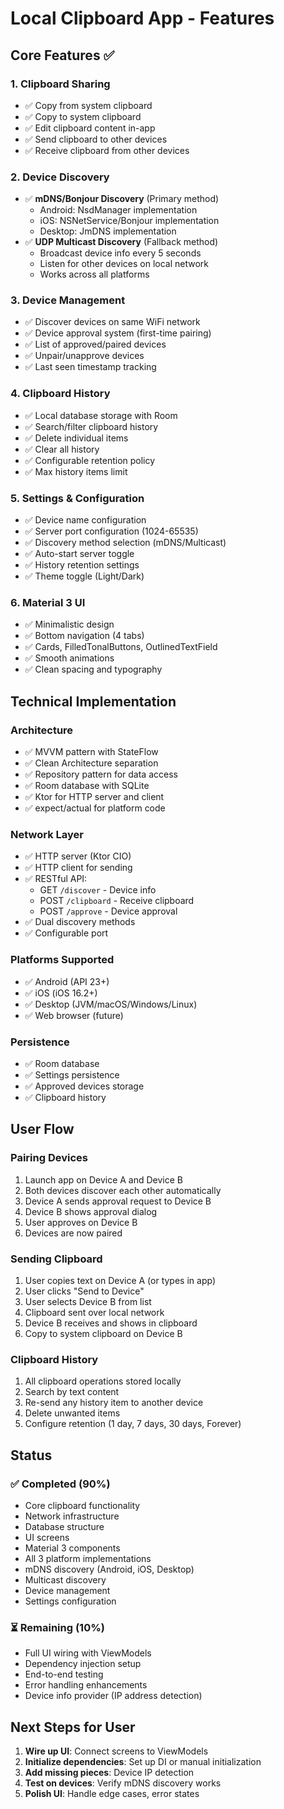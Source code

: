 # Local Clipboard App - Features

## Core Features ✅

### 1. Clipboard Sharing
- ✅ Copy from system clipboard
- ✅ Copy to system clipboard
- ✅ Edit clipboard content in-app
- ✅ Send clipboard to other devices
- ✅ Receive clipboard from other devices

### 2. Device Discovery
- ✅ **mDNS/Bonjour Discovery** (Primary method)
  - Android: NsdManager implementation
  - iOS: NSNetService/Bonjour implementation
  - Desktop: JmDNS implementation
- ✅ **UDP Multicast Discovery** (Fallback method)
  - Broadcast device info every 5 seconds
  - Listen for other devices on local network
  - Works across all platforms

### 3. Device Management
- ✅ Discover devices on same WiFi network
- ✅ Device approval system (first-time pairing)
- ✅ List of approved/paired devices
- ✅ Unpair/unapprove devices
- ✅ Last seen timestamp tracking

### 4. Clipboard History
- ✅ Local database storage with Room
- ✅ Search/filter clipboard history
- ✅ Delete individual items
- ✅ Clear all history
- ✅ Configurable retention policy
- ✅ Max history items limit

### 5. Settings & Configuration
- ✅ Device name configuration
- ✅ Server port configuration (1024-65535)
- ✅ Discovery method selection (mDNS/Multicast)
- ✅ Auto-start server toggle
- ✅ History retention settings
- ✅ Theme toggle (Light/Dark)

### 6. Material 3 UI
- ✅ Minimalistic design
- ✅ Bottom navigation (4 tabs)
- ✅ Cards, FilledTonalButtons, OutlinedTextField
- ✅ Smooth animations
- ✅ Clean spacing and typography

## Technical Implementation

### Architecture
- ✅ MVVM pattern with StateFlow
- ✅ Clean Architecture separation
- ✅ Repository pattern for data access
- ✅ Room database with SQLite
- ✅ Ktor for HTTP server and client
- ✅ expect/actual for platform code

### Network Layer
- ✅ HTTP server (Ktor CIO)
- ✅ HTTP client for sending
- ✅ RESTful API:
  - GET `/discover` - Device info
  - POST `/clipboard` - Receive clipboard
  - POST `/approve` - Device approval
- ✅ Dual discovery methods
- ✅ Configurable port

### Platforms Supported
- ✅ Android (API 23+)
- ✅ iOS (iOS 16.2+)
- ✅ Desktop (JVM/macOS/Windows/Linux)
- ✅ Web browser (future)

### Persistence
- ✅ Room database
- ✅ Settings persistence
- ✅ Approved devices storage
- ✅ Clipboard history

## User Flow

### Pairing Devices
1. Launch app on Device A and Device B
2. Both devices discover each other automatically
3. Device A sends approval request to Device B
4. Device B shows approval dialog
5. User approves on Device B
6. Devices are now paired

### Sending Clipboard
1. User copies text on Device A (or types in app)
2. User clicks "Send to Device"
3. User selects Device B from list
4. Clipboard sent over local network
5. Device B receives and shows in clipboard
6. Copy to system clipboard on Device B

### Clipboard History
1. All clipboard operations stored locally
2. Search by text content
3. Re-send any history item to another device
4. Delete unwanted items
5. Configure retention (1 day, 7 days, 30 days, Forever)

## Status

### ✅ Completed (90%)
- Core clipboard functionality
- Network infrastructure
- Database structure
- UI screens
- Material 3 components
- All 3 platform implementations
- mDNS discovery (Android, iOS, Desktop)
- Multicast discovery
- Device management
- Settings configuration

### ⏳ Remaining (10%)
- Full UI wiring with ViewModels
- Dependency injection setup
- End-to-end testing
- Error handling enhancements
- Device info provider (IP address detection)

## Next Steps for User

1. **Wire up UI**: Connect screens to ViewModels
2. **Initialize dependencies**: Set up DI or manual initialization
3. **Add missing pieces**: Device IP detection
4. **Test on devices**: Verify mDNS discovery works
5. **Polish UI**: Handle edge cases, error states
